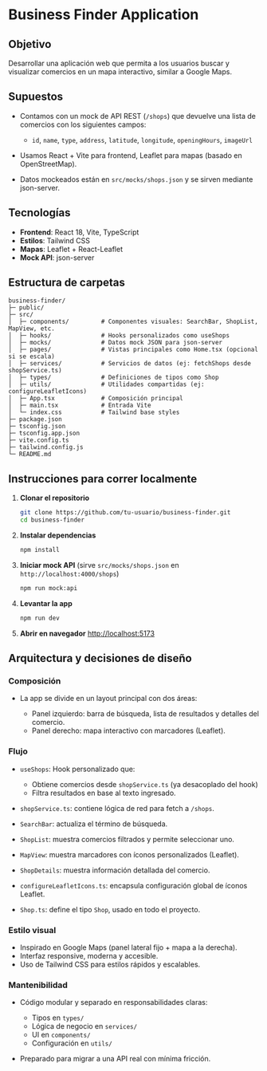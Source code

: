 # Business Finder Application

## Objetivo

Desarrollar una aplicación web que permita a los usuarios buscar y visualizar comercios en un mapa interactivo, similar a Google Maps.

## Supuestos

* Contamos con un mock de API REST (`/shops`) que devuelve una lista de comercios con los siguientes campos:

  * `id`, `name`, `type`, `address`, `latitude`, `longitude`, `openingHours`, `imageUrl`
* Usamos React + Vite para frontend, Leaflet para mapas (basado en OpenStreetMap).
* Datos mockeados están en `src/mocks/shops.json` y se sirven mediante json-server.

## Tecnologías

* **Frontend**: React 18, Vite, TypeScript
* **Estilos**: Tailwind CSS
* **Mapas**: Leaflet + React-Leaflet
* **Mock API**: json-server

## Estructura de carpetas

```
business-finder/
├─ public/
├─ src/
│  ├─ components/         # Componentes visuales: SearchBar, ShopList, MapView, etc.
│  ├─ hooks/              # Hooks personalizados como useShops
│  ├─ mocks/              # Datos mock JSON para json-server
│  ├─ pages/              # Vistas principales como Home.tsx (opcional si se escala)
│  ├─ services/           # Servicios de datos (ej: fetchShops desde shopService.ts)
│  ├─ types/              # Definiciones de tipos como Shop
│  ├─ utils/              # Utilidades compartidas (ej: configureLeafletIcons)
│  ├─ App.tsx             # Composición principal
│  ├─ main.tsx            # Entrada Vite
│  └─ index.css           # Tailwind base styles
├─ package.json
├─ tsconfig.json
├─ tsconfig.app.json
├─ vite.config.ts
├─ tailwind.config.js
└─ README.md
```

## Instrucciones para correr localmente

1. **Clonar el repositorio**

   ```bash
   git clone https://github.com/tu-usuario/business-finder.git
   cd business-finder
   ```

2. **Instalar dependencias**

   ```bash
   npm install
   ```

3. **Iniciar mock API** (sirve `src/mocks/shops.json` en `http://localhost:4000/shops`)

   ```bash
   npm run mock:api
   ```

4. **Levantar la app**

   ```bash
   npm run dev
   ```

5. **Abrir en navegador**
   [http://localhost:5173](http://localhost:5173)

## Arquitectura y decisiones de diseño

### Composición

* La app se divide en un layout principal con dos áreas:

  * Panel izquierdo: barra de búsqueda, lista de resultados y detalles del comercio.
  * Panel derecho: mapa interactivo con marcadores (Leaflet).

### Flujo

* `useShops`: Hook personalizado que:

  * Obtiene comercios desde `shopService.ts` (ya desacoplado del hook)
  * Filtra resultados en base al texto ingresado.
* `shopService.ts`: contiene lógica de red para fetch a `/shops`.
* `SearchBar`: actualiza el término de búsqueda.
* `ShopList`: muestra comercios filtrados y permite seleccionar uno.
* `MapView`: muestra marcadores con íconos personalizados (Leaflet).
* `ShopDetails`: muestra información detallada del comercio.
* `configureLeafletIcons.ts`: encapsula configuración global de íconos Leaflet.
* `Shop.ts`: define el tipo `Shop`, usado en todo el proyecto.

### Estilo visual

* Inspirado en Google Maps (panel lateral fijo + mapa a la derecha).
* Interfaz responsive, moderna y accesible.
* Uso de Tailwind CSS para estilos rápidos y escalables.

### Mantenibilidad

* Código modular y separado en responsabilidades claras:

  * Tipos en `types/`
  * Lógica de negocio en `services/`
  * UI en `components/`
  * Configuración en `utils/`
* Preparado para migrar a una API real con mínima fricción.
